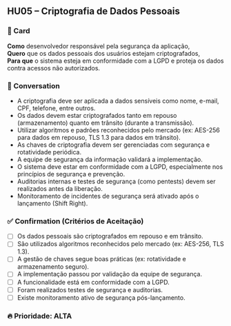 ## HU05 – Criptografia de Dados Pessoais

### 📌 Card  
**Como** desenvolvedor responsável pela segurança da aplicação,  
**Quero** que os dados pessoais dos usuários estejam criptografados,  
**Para que** o sistema esteja em conformidade com a LGPD e proteja os dados contra acessos não autorizados.

### 💬 Conversation  
- A criptografia deve ser aplicada a dados sensíveis como nome, e-mail, CPF, telefone, entre outros.
- Os dados devem estar criptografados tanto em repouso (armazenamento) quanto em trânsito (durante a transmissão).
- Utilizar algoritmos e padrões reconhecidos pelo mercado (ex: AES-256 para dados em repouso, TLS 1.3 para dados em trânsito).
- As chaves de criptografia devem ser gerenciadas com segurança e rotatividade periódica.
- A equipe de segurança da informação validará a implementação.
- O sistema deve estar em conformidade com a LGPD, especialmente nos princípios de segurança e prevenção.
- Auditorias internas e testes de segurança (como pentests) devem ser realizados antes da liberação.
- Monitoramento de incidentes de segurança será ativado após o lançamento (Shift Right).

### ✅ Confirmation (Critérios de Aceitação)  
- [ ] Os dados pessoais são criptografados em repouso e em trânsito.  
- [ ] São utilizados algoritmos reconhecidos pelo mercado (ex: AES-256, TLS 1.3).  
- [ ] A gestão de chaves segue boas práticas (ex: rotatividade e armazenamento seguro).  
- [ ] A implementação passou por validação da equipe de segurança.  
- [ ] A funcionalidade está em conformidade com a LGPD.  
- [ ] Foram realizados testes de segurança e auditorias.  
- [ ] Existe monitoramento ativo de segurança pós-lançamento.

### 🔥 Prioridade: ALTA
